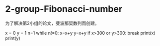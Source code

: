 # 2-group-Fibonacci-number
为了解决第2小组的论文，斐波那契数列而创建。

x = 0
y = 1
n=1
while n!=0:
  x=x+y
  y=x+y
  if x>300 or y>300:
    break
  print(x) 
  print(y) 
